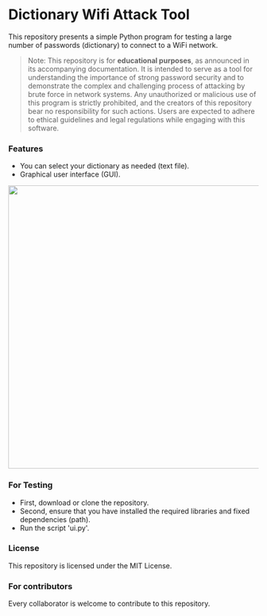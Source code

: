# Dictionary Wifi Attack Tool
This repository presents a simple Python program for testing a large number of passwords (dictionary) to connect to a WiFi network.

> Note: This repository is for **educational purposes**, as announced in its accompanying documentation. It is intended to serve as a tool for understanding the importance of strong password security and to demonstrate the complex and challenging process of attacking by brute force in network systems. Any unauthorized or malicious use of this program is strictly prohibited, and the creators of this repository bear no responsibility for such actions. Users are expected to adhere to ethical guidelines and legal regulations while engaging with this software.

### Features
- You can select your dictionary as needed (text file).
- Graphical user interface (GUI).

<div align="center">
   <img  width="570" src="https://github.com/Bilal-Belli/DictionnaryWifiAttackTool/assets/74218805/a29eeadf-c224-42c6-8f50-31ec94c5046b">
</div>

### For Testing
- First, download or clone the repository.
- Second, ensure that you have installed the required libraries and fixed dependencies (path).
- Run the script 'ui.py'.
### License
This repository is licensed under the MIT License.
### For contributors
Every collaborator is welcome to contribute to this repository.
